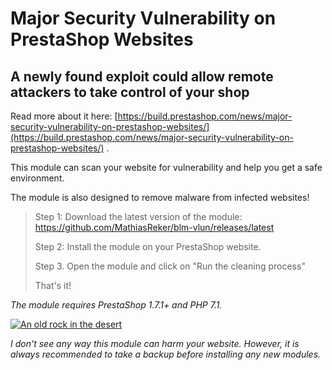 # Major Security Vulnerability on PrestaShop Websites

## A newly found exploit could allow remote attackers to take control of your shop

Read more about it
here: [https://build.prestashop.com/news/major-security-vulnerability-on-prestashop-websites/](https://build.prestashop.com/news/major-security-vulnerability-on-prestashop-websites/)
.

This module can scan your website for vulnerability and help you get a safe environment.

The module is also designed to remove malware from infected websites!

> Step 1: Download the latest version of the module: https://github.com/MathiasReker/blm-vlun/releases/latest
>
> Step 2: Install the module on your PrestaShop website.
>
> Step 3. Open the module and click on "Run the cleaning process"
>
> That's it!

*The module requires PrestaShop 1.7.1+ and PHP 7.1.*

[![An old rock in the desert](https://user-images.githubusercontent.com/26626066/180667355-5731989b-f917-497e-b459-7488b1b8576d.png "Screenshot")]([https://www.flickr.com/photos/beaurogers/31833779864/in/photolist-Qv3rFw-34mt9F-a9Cmfy-5Ha3Zi-9msKdv-o3hgjr-hWpUte-4WMsJ1-KUQ8N-deshUb-vssBD-6CQci6-8AFCiD-zsJWT-nNfsgB-dPDwZJ-bn9JGn-5HtSXY-6CUhAL-a4UTXB-ugPum-KUPSo-fBLNm-6CUmpy-4WMsc9-8a7D3T-83KJev-6CQ2bK-nNusHJ-a78rQH-nw3NvT-7aq2qf-8wwBso-3nNceh-ugSKP-4mh4kh-bbeeqH-a7biME-q3PtTf-brFpgb-cg38zw-bXMZc-nJPELD-f58Lmo-bXMYG-bz8AAi-bxNtNT-bXMYi-bXMY6-bXMYv](https://user-images.githubusercontent.com/26626066/180667355-5731989b-f917-497e-b459-7488b1b8576d.png))

*I don't see any way this module can harm your website. However, it is always recommended to take a backup before installing any new modules.*